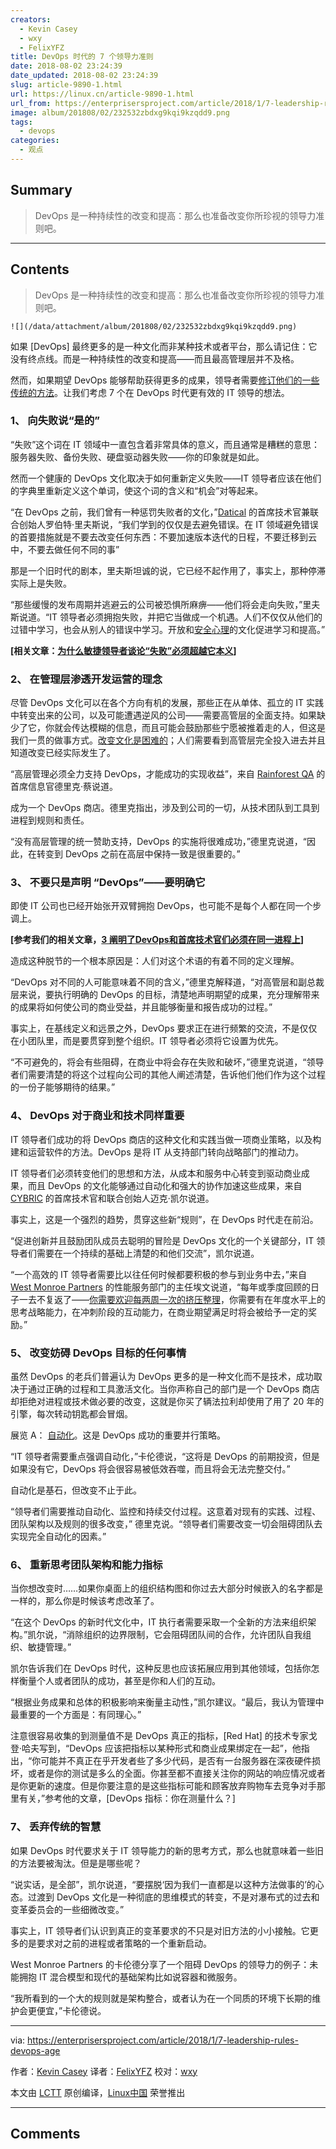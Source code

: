 ```yaml
---
creators:
  - Kevin Casey
  - wxy
  - FelixYFZ
title: DevOps 时代的 7 个领导力准则
date: 2018-08-02 23:24:39
date_updated: 2018-08-02 23:24:39
slug: article-9890-1.html
url: https://linux.cn/article-9890-1.html
url_from: https://enterprisersproject.com/article/2018/1/7-leadership-rules-devops-age
image: album/201808/02/232532zbdxg9kqi9kzqdd9.png
tags:
  - devops
categories:
  - 观点
---
```


## Summary

> DevOps 是一种持续性的改变和提高：那么也准备改变你所珍视的领导力准则吧。

***

<!-- more -->

## Contents

> 
> DevOps 是一种持续性的改变和提高：那么也准备改变你所珍视的领导力准则吧。
> 
> 
> 

`![](/data/attachment/album/201808/02/232532zbdxg9kqi9kzqdd9.png)`

如果 [DevOps] 最终更多的是一种文化而非某种技术或者平台，那么请记住：它没有终点线。而是一种持续性的改变和提高——而且最高管理层并不及格。

然而，如果期望 DevOps 能够帮助获得更多的成果，领导者需要[修订他们的一些传统的方法](https://enterprisersproject.com/article/2017/7/devops-requires-dumping-old-it-leadership-ideas)。让我们考虑 7 个在 DevOps 时代更有效的 IT 领导的想法。

### 1、 向失败说“是的”

“失败”这个词在 IT 领域中一直包含着非常具体的意义，而且通常是糟糕的意思：服务器失败、备份失败、硬盘驱动器失败——你的印象就是如此。

然而一个健康的 DevOps 文化取决于如何重新定义失败——IT 领导者应该在他们的字典里重新定义这个单词，使这个词的含义和“机会”对等起来。

“在 DevOps 之前，我们曾有一种惩罚失败者的文化，”[Datical](https://www.datical.com/) 的首席技术官兼联合创始人罗伯特·里夫斯说，“我们学到的仅仅是去避免错误。在 IT 领域避免错误的首要措施就是不要去改变任何东西：不要加速版本迭代的日程，不要迁移到云中，不要去做任何不同的事”

那是一个旧时代的剧本，里夫斯坦诚的说，它已经不起作用了，事实上，那种停滞实际上是失败。

“那些缓慢的发布周期并逃避云的公司被恐惧所麻痹——他们将会走向失败，”里夫斯说道。“IT 领导者必须拥抱失败，并把它当做成一个机遇。人们不仅仅从他们的过错中学习，也会从别人的错误中学习。开放和[安全心理](https://rework.withgoogle.com/guides/understanding-team-effectiveness/steps/foster-psychological-safety/)的文化促进学习和提高。”

**[相关文章：[为什么敏捷领导者谈论“失败”必须超越它本义](https://enterprisersproject.com/article/2017/10/why-agile-leaders-must-move-beyond-talking-about-failure?sc_cid=70160000000h0aXAAQ)]**

### 2、 在管理层渗透开发运营的理念

尽管 DevOps 文化可以在各个方向有机的发展，那些正在从单体、孤立的 IT 实践中转变出来的公司，以及可能遭遇逆风的公司——需要高管层的全面支持。如果缺少了它，你就会传达模糊的信息，而且可能会鼓励那些宁愿被推着走的人，但这是我们一贯的做事方式。[改变文化是困难的](https://enterprisersproject.com/article/2017/10/how-beat-fear-and-loathing-it-change)；人们需要看到高管层完全投入进去并且知道改变已经实际发生了。

“高层管理必须全力支持 DevOps，才能成功的实现收益”，来自 [Rainforest QA](https://www.rainforestqa.com/) 的首席信息官德里克·蔡说道。

成为一个 DevOps 商店。德里克指出，涉及到公司的一切，从技术团队到工具到进程到规则和责任。

“没有高层管理的统一赞助支持，DevOps 的实施将很难成功，”德里克说道，“因此，在转变到 DevOps 之前在高层中保持一致是很重要的。”

### 3、 不要只是声明 “DevOps”——要明确它

即使 IT 公司也已经开始张开双臂拥抱 DevOps，也可能不是每个人都在同一个步调上。

**[参考我们的相关文章，[3 阐明了DevOps和首席技术官们必须在同一进程上](https://enterprisersproject.com/article/2018/1/3-areas-where-devops-and-cios-must-get-same-page)]**

造成这种脱节的一个根本原因是：人们对这个术语的有着不同的定义理解。

“DevOps 对不同的人可能意味着不同的含义，”德里克解释道，“对高管层和副总裁层来说，要执行明确的 DevOps 的目标，清楚地声明期望的成果，充分理解带来的成果将如何使公司的商业受益，并且能够衡量和报告成功的过程。”

事实上，在基线定义和远景之外，DevOps 要求正在进行频繁的交流，不是仅仅在小团队里，而是要贯穿到整个组织。IT 领导者必须将它设置为优先。

“不可避免的，将会有些阻碍，在商业中将会存在失败和破坏，”德里克说道，“领导者们需要清楚的将这个过程向公司的其他人阐述清楚，告诉他们他们作为这个过程的一份子能够期待的结果。”

### 4、 DevOps 对于商业和技术同样重要

IT 领导者们成功的将 DevOps 商店的这种文化和实践当做一项商业策略，以及构建和运营软件的方法。DevOps 是将 IT 从支持部门转向战略部门的推动力。

IT 领导者们必须转变他们的思想和方法，从成本和服务中心转变到驱动商业成果，而且 DevOps 的文化能够通过自动化和强大的协作加速这些成果，来自 [CYBRIC](https://www.cybric.io/) 的首席技术官和联合创始人迈克·凯尔说道。

事实上，这是一个强烈的趋势，贯穿这些新“规则”，在 DevOps 时代走在前沿。

“促进创新并且鼓励团队成员去聪明的冒险是 DevOps 文化的一个关键部分，IT 领导者们需要在一个持续的基础上清楚的和他们交流”，凯尔说道。

“一个高效的 IT 领导者需要比以往任何时候都要积极的参与到业务中去，”来自 [West Monroe Partners](http://www.westmonroepartners.com/) 的性能服务部门的主任埃文说道，“每年或季度回顾的日子一去不复返了——[你需要欢迎每两周一次的挤压整理](https://www.scrumalliance.org/community/articles/2017/february/product-backlog-grooming)，你需要有在年度水平上的思考战略能力，在冲刺阶段的互动能力，在商业期望满足时将会被给予一定的奖励。”

### 5、 改变妨碍 DevOps 目标的任何事情

虽然 DevOps 的老兵们普遍认为 DevOps 更多的是一种文化而不是技术，成功取决于通过正确的过程和工具激活文化。当你声称自己的部门是一个 DevOps 商店却拒绝对进程或技术做必要的改变，这就是你买了辆法拉利却使用了用了 20 年的引擎，每次转动钥匙都会冒烟。

展览 A： [自动化](https://www.redhat.com/en/topics/automation?intcmp=701f2000000tjyaAAA)。这是 DevOps 成功的重要并行策略。

“IT 领导者需要重点强调自动化，”卡伦德说，“这将是 DevOps 的前期投资，但是如果没有它，DevOps 将会很容易被低效吞噬，而且将会无法完整交付。”

自动化是基石，但改变不止于此。

“领导者们需要推动自动化、监控和持续交付过程。这意着对现有的实践、过程、团队架构以及规则的很多改变，” 德里克说。“领导者们需要改变一切会阻碍团队去实现完全自动化的因素。”

### 6、 重新思考团队架构和能力指标

当你想改变时……如果你桌面上的组织结构图和你过去大部分时候嵌入的名字都是一样的，那么你是时候该考虑改革了。

“在这个 DevOps 的新时代文化中，IT 执行者需要采取一个全新的方法来组织架构。”凯尔说，“消除组织的边界限制，它会阻碍团队间的合作，允许团队自我组织、敏捷管理。”

凯尔告诉我们在 DevOps 时代，这种反思也应该拓展应用到其他领域，包括你怎样衡量个人或者团队的成功，甚至是你和人们的互动。

“根据业务成果和总体的积极影响来衡量主动性，”凯尔建议。“最后，我认为管理中最重要的一个方面是：有同理心。”

注意很容易收集的到测量值不是 DevOps 真正的指标，[Red Hat] 的技术专家戈登·哈夫写到，“DevOps 应该把指标以某种形式和商业成果绑定在一起”，他指出，“你可能并不真正在乎开发者些了多少代码，是否有一台服务器在深夜硬件损坏，或者是你的测试是多么的全面。你甚至都不直接关注你的网站的响应情况或者是你更新的速度。但是你要注意的是这些指标可能和顾客放弃购物车去竞争对手那里有关，”参考他的文章，[DevOps 指标：你在测量什么？]

### 7、 丢弃传统的智慧

如果 DevOps 时代要求关于 IT 领导能力的新的思考方式，那么也就意味着一些旧的方法要被淘汰。但是是哪些呢？

“说实话，是全部”，凯尔说道，“要摆脱‘因为我们一直都是以这种方法做事的’的心态。过渡到 DevOps 文化是一种彻底的思维模式的转变，不是对瀑布式的过去和变革委员会的一些细微改变。”

事实上，IT 领导者们认识到真正的变革要求的不只是对旧方法的小小接触。它更多的是要求对之前的进程或者策略的一个重新启动。

West Monroe Partners 的卡伦德分享了一个阻碍 DevOps 的领导力的例子：未能拥抱 IT 混合模型和现代的基础架构比如说容器和微服务。

“我所看到的一个大的规则就是架构整合，或者认为在一个同质的环境下长期的维护会更便宜，”卡伦德说。

---

via: <https://enterprisersproject.com/article/2018/1/7-leadership-rules-devops-age>

作者：[Kevin Casey](https://enterprisersproject.com/user/kevin-casey) 译者：[FelixYFZ](https://github.com/FelixYFZ) 校对：[wxy](https://github.com/wxy)

本文由 [LCTT](https://github.com/LCTT/TranslateProject) 原创编译，[Linux中国](https://linux.cn/) 荣誉推出

***

## Comments
